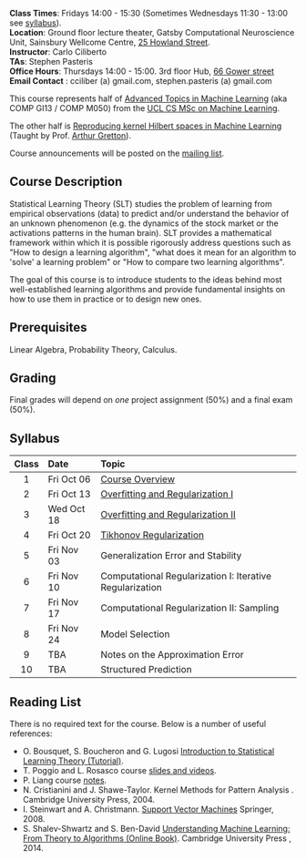 **Class Times**:	Fridays 14:00 - 15:30 (Sometimes Wednesdays 11:30 - 13:00 see [syllabus](#syllabus)). <br>
**Location**:	Ground floor lecture theater, Gatsby Computational Neuroscience Unit, Sainsbury Wellcome Centre, [25 Howland Street](https://goo.gl/maps/ew5v5F6F7bF2). <br>
**Instructor**:	Carlo Ciliberto <br>
**TAs**: Stephen Pasteris <br>
**Office Hours**:	Thursdays 14:00 - 15:00. 3rd floor Hub, [66 Gower street](https://goo.gl/maps/n1hb1BV2erR2)<br>
**Email Contact** :	cciliber (a) gmail.com, stephen.pasteris (a) gmail.com <br>

This course represents half of [Advanced Topics in Machine Learning](http://www.cs.ucl.ac.uk/current_students/syllabus/compgi/compgi13_advanced_topics_in_machine_learning/) (aka COMP GI13 / COMP M050) from the [UCL CS MSc on Machine Learning](http://www.cs.ucl.ac.uk/prospective_students/msc_machine_learning/). 

The other half is [Reproducing kernel Hilbert spaces in Machine Learning](http://www.gatsby.ucl.ac.uk/~gretton/coursefiles/rkhscourse.html) (Taught by Prof. [Arthur Gretton](http://www.gatsby.ucl.ac.uk/~gretton/)).

Course announcements will be posted on the [mailing list](https://groups.google.com/forum/?fromgroups#!forum/csml-advanced-topics).

## Course Description

Statistical Learning Theory (SLT) studies the problem of learning from empirical observations (data) to predict and/or understand the behavior of an unknown phenomenon (e.g. the dynamics of the stock market or the activations patterns in the human brain). SLT provides a mathematical framework within which it is
possible rigorously address questions such as "How to design a learning algorithm", "what does it mean for an algorithm to 'solve' a learning problem" or "How to compare two learning algorithms".  

The goal of this course is to introduce students to the ideas behind most well-established learning algorithms and provide fundamental insights on how to use them in practice or to design new ones. 


## Prerequisites

Linear Algebra, Probability Theory, Calculus.

## Grading

Final grades will depend on *one* project assignment (50%) and a final exam (50%). 

## Syllabus

**Class** | **Date** | **Topic**
 :---: | :--- | :---
1 | Fri Oct 06 | [Course Overview](/intro-slt/slides/lec1.pdf)
2 | Fri Oct 13 | [Overfitting and Regularization I](/intro-slt/slides/lec2-3.pdf)
3 | Wed Oct 18 | [Overfitting and Regularization II](/intro-slt/slides/lec2-3.pdf)
4 | Fri Oct 20 | [Tikhonov Regularization](/intro-slt/slides/lec4.pdf)
5 | Fri Nov 03 | Generalization Error and Stability
6 | Fri Nov 10 | Computational Regularization I: Iterative Regularization
7 | Fri Nov 17 | Computational Regularization II: Sampling
8 | Fri Nov 24 | Model Selection
9 | TBA | Notes on the Approximation Error
10 | TBA | Structured Prediction 

## Reading List

There is no required text for the course. Below is a number of useful references:

- O. Bousquet, S. Boucheron and G. Lugosi [Introduction to Statistical Learning Theory (Tutorial)](http://www.kyb.mpg.de/fileadmin/user_upload/files/publications/pdfs/pdf2819.pdf).
- T. Poggio and L. Rosasco course [slides and videos](http://www.mit.edu/~9.520).
- P. Liang course [notes](https://web.stanford.edu/class/cs229t/Lectures/percy-notes.pdf).
- N. Cristianini and J. Shawe-Taylor. Kernel Methods for Pattern Analysis . Cambridge University Press, 2004.
- I. Steinwart and A. Christmann. [Support Vector Machines](http://www.staff.uni-bayreuth.de/~bt230781/svm.html) Springer, 2008.
- S. Shalev-Shwartz and S. Ben-David [Understanding Machine Learning: From Theory to Algorithms (Online Book)](http://www.cs.huji.ac.il/~shais/UnderstandingMachineLearning/index.html). Cambridge University Press , 2014.



